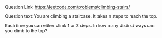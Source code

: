 Question Link:
https://leetcode.com/problems/climbing-stairs/

Question text:
You are climbing a staircase. It takes n steps to reach the top.

Each time you can either climb 1 or 2 steps. In how many distinct ways can you climb to the top?

 